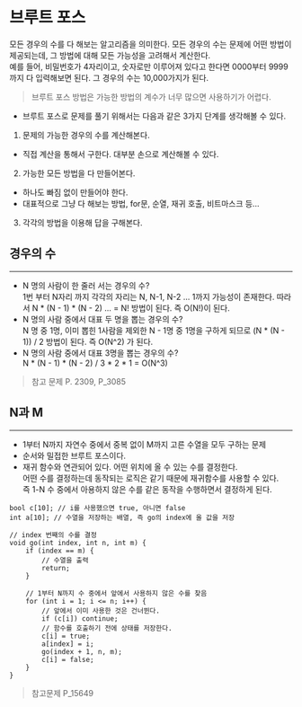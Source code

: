 # 브루트 포스
모든 경우의 수를 다 해보는 알고리즘을 의미한다. 모든 경우의 수는 문제에 어떤 방법이 제공되는데, 그 방법에 대해 모든 가능성을 고려해서 계산한다. </br>
예를 들어, 비밀번호가 4자리이고, 숫자로만 이루어져 있다고 한다면
0000부터 9999까지 다 입력해보면 된다. 그 경우의 수는 10,000가지가 된다. </br>
> 브루트 포스 방법은 가능한 방법의 계수가 너무 많으면 사용하기가 어렵다.

- 브루트 포스로 문제를 풀기 위해서는 다음과 같은 3가지 단계를 생각해볼 수 있다.
1. 문제의 가능한 경우의 수를 계산해본다. </br>
- 직접 계산을 통해서 구한다. 대부분 손으로 계산해볼 수 있다.
2. 가능한 모든 방법을 다 만들어본다. </br>
- 하나도 빠짐 없이 만들어야 한다.
- 대표적으로 그냥 다 해보는 방법, for문, 순열, 재귀 호출, 비트마스크 등...
3. 각각의 방법을 이용해 답을 구해본다.

## 경우의 수
___
- N 명의 사람이 한 줄러 서는 경우의 수? </br>
1번 부터 N자리 까지 각각의 자리는 N, N-1, N-2 ... 1까지 가능성이 존재한다. 따라서 N * (N - 1) * (N - 2) ... = N! 방법이 된다. 즉 O(N!)이 된다.
- N 명의 사람 중에서 대표 두 명을 뽑는 경우의 수? </br>
N 명 중 1명, 이미 뽑힌 1사람을 제외한 N - 1명 중 1명을 구하게 되므로 (N * (N - 1)) / 2 방법이 된다. 즉 O(N^2) 가 된다.
- N 명의 사람 중에서 대표 3명을 뽑는 경우의 수? </br>
N * (N - 1) * (N - 2) / 3 * 2 * 1 = O(N^3)

> 참고 문제 
P. 2309, P_3085

## N과 M
___
- 1부터 N까지 자연수 중에서 중복 없이 M까지 고른 수열을 모두 구하는 문제
- 순서와 밀접한 브루트 포스이다.
- 재귀 함수와 연관되어 있다. 어떤 위치에 올 수 있는 수를 결정한다. </br>
  어떤 수를 결정하는데 동작되는 로직은 같기 때문에 재귀함수를 사용할 수 있다. </br>
    즉 1-N 수 중에서 아용하지 않은 수를 같은 동작을 수행하면서 결정하게 된다.

```
bool c[10]; // i를 사용했으면 true, 아니면 false
int a[10]; // 수열을 저장하는 배열, 즉 go의 index에 올 값을 저장

// index 번째의 수를 결정
void go(int index, int n, int m) {
    if (index == m) {
        // 수열을 출력
        return;
    }

    // 1부터 N까지 수 중에서 앞에서 사용하지 않은 수를 찾음
    for (int i = 1; i <= n; i++) {
        // 앞에서 이미 사용한 것은 건너뛴다.
        if (c[i]) continue;
        // 함수를 호출하기 전에 상태를 저장한다.
        c[i] = true;
        a[index] = i;
        go(index + 1, n, m);
        c[i] = false;
    }
}
```
> 참고문제 P_15649
